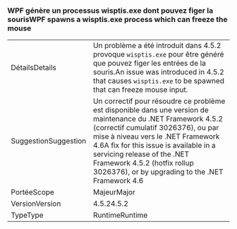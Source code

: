 ### <a name="wpf-spawns-a-wisptisexe-process-which-can-freeze-the-mouse"></a><span data-ttu-id="25d2d-101">WPF génère un processus wisptis.exe dont pouvez figer la souris</span><span class="sxs-lookup"><span data-stu-id="25d2d-101">WPF spawns a wisptis.exe process which can freeze the mouse</span></span>

|   |   |
|---|---|
|<span data-ttu-id="25d2d-102">Détails</span><span class="sxs-lookup"><span data-stu-id="25d2d-102">Details</span></span>|<span data-ttu-id="25d2d-103">Un problème a été introduit dans 4.5.2 provoque <code>wisptis.exe</code> pour être généré que pouvez figer les entrées de la souris.</span><span class="sxs-lookup"><span data-stu-id="25d2d-103">An issue was introduced in 4.5.2 that causes <code>wisptis.exe</code> to be spawned that can freeze mouse input.</span></span>|
|<span data-ttu-id="25d2d-104">Suggestion</span><span class="sxs-lookup"><span data-stu-id="25d2d-104">Suggestion</span></span>|<span data-ttu-id="25d2d-105">Un correctif pour résoudre ce problème est disponible dans une version de maintenance du .NET Framework 4.5.2 (correctif cumulatif 3026376), ou par mise à niveau vers le .NET Framework 4.6</span><span class="sxs-lookup"><span data-stu-id="25d2d-105">A fix for this issue is available in a servicing release of the .NET Framework 4.5.2 (hotfix rollup 3026376), or by upgrading to the .NET Framework 4.6</span></span>|
|<span data-ttu-id="25d2d-106">Portée</span><span class="sxs-lookup"><span data-stu-id="25d2d-106">Scope</span></span>|<span data-ttu-id="25d2d-107">Majeur</span><span class="sxs-lookup"><span data-stu-id="25d2d-107">Major</span></span>|
|<span data-ttu-id="25d2d-108">Version</span><span class="sxs-lookup"><span data-stu-id="25d2d-108">Version</span></span>|<span data-ttu-id="25d2d-109">4.5.2</span><span class="sxs-lookup"><span data-stu-id="25d2d-109">4.5.2</span></span>|
|<span data-ttu-id="25d2d-110">Type</span><span class="sxs-lookup"><span data-stu-id="25d2d-110">Type</span></span>|<span data-ttu-id="25d2d-111">Runtime</span><span class="sxs-lookup"><span data-stu-id="25d2d-111">Runtime</span></span>|

